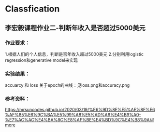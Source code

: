 # Classfication
## 李宏毅课程作业二-判断年收入是否超过5000美元

### 作业要求：

1.根据人们的个人信息，判断是否年收入超过5000美元
2.分别利用logistic regression和generative model来实现


### 实验结果：

accuarcy 和 loss 关于epoch的曲线：见loss.png和accuracy.png

### 参考资料：
https://mrsuncodes.github.io/2020/03/19/%E6%9D%8E%E5%AE%8F%E6%AF%85%E6%9C%BA%E5%99%A8%E5%AD%A6%E4%B9%A0-%E7%AC%AC%E4%BA%8C%E8%AF%BE%E4%BD%9C%E4%B8%9A/#more
